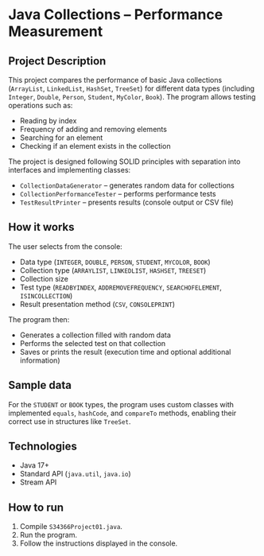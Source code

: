 # Java Collections – Performance Measurement

## Project Description

This project compares the performance of basic Java collections (`ArrayList`, `LinkedList`, `HashSet`, `TreeSet`) for different data types (including `Integer`, `Double`, `Person`, `Student`, `MyColor`, `Book`). The program allows testing operations such as:

- Reading by index
- Frequency of adding and removing elements
- Searching for an element
- Checking if an element exists in the collection

The project is designed following SOLID principles with separation into interfaces and implementing classes:

- `CollectionDataGenerator` – generates random data for collections
- `CollectionPerformanceTester` – performs performance tests
- `TestResultPrinter` – presents results (console output or CSV file)

## How it works

The user selects from the console:

- Data type (`INTEGER`, `DOUBLE`, `PERSON`, `STUDENT`, `MYCOLOR`, `BOOK`)
- Collection type (`ARRAYLIST`, `LINKEDLIST`, `HASHSET`, `TREESET`)
- Collection size
- Test type (`READBYINDEX`, `ADDREMOVEFREQUENCY`, `SEARCHOFELEMENT`, `ISINCOLLECTION`)
- Result presentation method (`CSV`, `CONSOLEPRINT`)

The program then:

- Generates a collection filled with random data
- Performs the selected test on that collection
- Saves or prints the result (execution time and optional additional information)

## Sample data

For the `STUDENT` or `BOOK` types, the program uses custom classes with implemented `equals`, `hashCode`, and `compareTo` methods, enabling their correct use in structures like `TreeSet`.

## Technologies

- Java 17+
- Standard API (`java.util`, `java.io`)
- Stream API

## How to run

1. Compile `S34366Project01.java`.
2. Run the program.
3. Follow the instructions displayed in the console.
